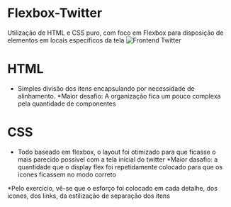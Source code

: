 # Flexbox-Twitter
Utilização de HTML e CSS puro, com foco em Flexbox para disposição de elementos em locais específicos da tela
![Frontend Twitter](https://lh3.googleusercontent.com/czdmGgjOREv-TbiE8vXKag-cS3P4FVSyZe4c7vMohY8GYDj6XFNCWMB-UoPDlekNqYh67GixSHnOqbkPU-h-iLrPTK-owVg1_E7cJCp4SdV84KTcpQtLskzlPTssd7_Up9kMn6pRtmpPt-FUpNDDb5Bh1BTuEVDAp0_HshAU0uZk8JElLRIX_m_44iwCB6vp8CC05AWWu8CL5i1A-Mo4ZWaR0rRUPvTalKzH5D3tdezX-JZc2rNRJw0L8sDD-D1wcChhwhCDcIqPx5ufO3N4K5enZCK-aatFaO_7hXEcz5AEYB5_3-PJv6vnAPboV3Q9qUfR9wMKnutDnEwZGkBQVj6GfnwI8lidL_xMmJusrGdh5UsjsmLcSwmc41A3EHyodmZgfkYNyNco1C3Ppzu0zj9CPAuxkPS3GJousLwRhb_y_6hkkXHC6_bjlJR5GKVBHtuQBBl0pYLHl1j57U9RxKRg0qRHj5-XwZbr2UgTo2jfF5WxDqzd790mci-scQMNTF9U4xfUIDWSWfYKXILZKOv6icjk9E_N3LP0wHiHrtjGumZBgKcGRGjZT_HK6aPejwNDxcYAKmns6P8hU-UXSs4U9lh9CZ661wy23NvC57BVrmatrEdufZhD3EXqFi3NXHw-MDXIE_zDc7rV6jpxHngHpyDP6-Dagbni9-D_pz36lMmIM5Pwzft-SJ-flQEFPIp1DyI5tje6BGCeejO_sb5hDilZBjZR4olxNkJHM-5fVOJr=w1788-h920-no)


# HTML
- Simples divisão dos itens encapsulando por necessidade de alinhamento.
 *Maior desafio: A organização fica um pouco complexa pela quantidade de componentes
 
# CSS
- Todo baseado em flexbox, o layout foi otimizado para que ficasse o mais parecido possivel com a tela inicial do twitter
*Maior dasafio: a quantidade que o display flex foi repetidamente colocado para que os icones ficassem no modo correto

*Pelo exercicio, vê-se que o esforço foi colocado em cada detalhe, dos icones, dos links, da estilização de separação dos itens
